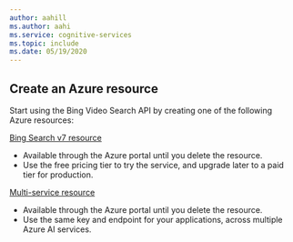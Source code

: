 ```yaml
---
author: aahill
ms.author: aahi
ms.service: cognitive-services
ms.topic: include
ms.date: 05/19/2020
---
```


## Create an Azure resource

Start using the Bing Video Search API by creating one of the following Azure resources:

[Bing Search v7 resource](https://portal.azure.com/#create/Microsoft.CognitiveServicesBingSearch-v7)
   * Available through the Azure portal until you delete the resource.
   * Use the free pricing tier to try the service, and upgrade later to a paid tier for production.

[Multi-service resource](https://portal.azure.com/#create/Microsoft.CognitiveServicesAllInOne)
   * Available through the Azure portal until you delete the resource.  
   * Use the same key and endpoint for your applications, across multiple Azure AI services.
